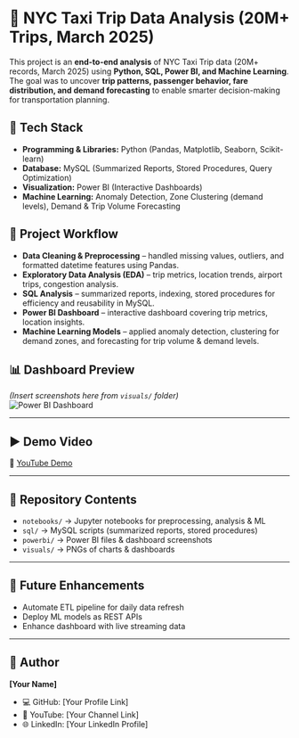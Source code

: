 # 🚖 NYC Taxi Trip Data Analysis (20M+ Trips, March 2025)

This project is an **end-to-end analysis** of NYC Taxi Trip data (20M+ records, March 2025) using **Python, SQL, Power BI, and Machine Learning**.  
The goal was to uncover **trip patterns, passenger behavior, fare distribution, and demand forecasting** to enable smarter decision-making for transportation planning.

## 🔧 Tech Stack
- **Programming & Libraries:** Python (Pandas, Matplotlib, Seaborn, Scikit-learn)  
- **Database:** MySQL (Summarized Reports, Stored Procedures, Query Optimization)  
- **Visualization:** Power BI (Interactive Dashboards)  
- **Machine Learning:** Anomaly Detection, Zone Clustering (demand levels), Demand & Trip Volume Forecasting  

## 📂 Project Workflow
- **Data Cleaning & Preprocessing** – handled missing values, outliers, and formatted datetime features using Pandas.  
- **Exploratory Data Analysis (EDA)** – trip metrics, location trends, airport trips, congestion analysis.  
- **SQL Analysis** – summarized reports, indexing, stored procedures for efficiency and reusability in MySQL.  
- **Power BI Dashboard** – interactive dashboard covering trip metrics, location insights.  
- **Machine Learning Models** – applied anomaly detection, clustering for demand zones, and forecasting for trip volume & demand levels.  

## 📊 Dashboard Preview
*(Insert screenshots here from `visuals/` folder)*  
![Power BI Dashboard](visuals/dashboard.png)  

---

## ▶️ Demo Video
🎥 [YouTube Demo](your-youtube-link-here)  

---

## 📑 Repository Contents
- `notebooks/` → Jupyter notebooks for preprocessing, analysis & ML  
- `sql/` → MySQL scripts (summarized reports, stored procedures)  
- `powerbi/` → Power BI files & dashboard screenshots  
- `visuals/` → PNGs of charts & dashboards  

---

## 🚀 Future Enhancements
- Automate ETL pipeline for daily data refresh  
- Deploy ML models as REST APIs  
- Enhance dashboard with live streaming data  

---

## 👤 Author
**[Your Name]**  
- 💻 GitHub: [Your Profile Link]  
- 🎥 YouTube: [Your Channel Link]  
- 🌐 LinkedIn: [Your LinkedIn Profile]  




